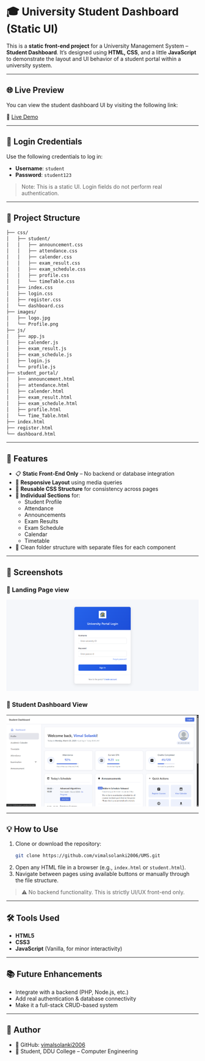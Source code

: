 # 🎓 University Student Dashboard (Static UI)

This is a **static front-end project** for a University Management System – **Student Dashboard**. It’s designed using **HTML, CSS**, and a little **JavaScript** to demonstrate the layout and UI behavior of a student portal within a university system.

---

## 🌐 Live Preview

You can view the student dashboard UI by visiting the following link:

🔗 [Live Demo](https://vimalsolanki2006.github.io/UMS/)  

---

## 🔐 Login Credentials

Use the following credentials to log in:

- **Username**: `student`  
- **Password**: `student123`

> Note: This is a static UI. Login fields do not perform real authentication.

---

## 📁 Project Structure

```
├── css/
│   ├── student/
│   │   ├── announcement.css
│   │   ├── attendance.css
│   │   ├── calender.css
│   │   ├── exam_result.css
│   │   ├── exam_schedule.css
│   │   ├── profile.css
│   │   └── timeTable.css
│   ├── index.css
│   ├── login.css
│   ├── register.css
│   └── dashboard.css
├── images/
│   ├── logo.jpg
│   └── Profile.png
├── js/
│   ├── app.js
│   ├── calender.js
│   ├── exam_result.js
│   ├── exam_schedule.js
│   ├── login.js
│   └── profile.js
├── student_portal/
│   ├── announcement.html
│   ├── attendance.html
│   ├── calender.html
│   ├── exam_result.html
│   ├── exam_schedule.html
│   ├── profile.html
│   └── Time_Table.html
├── index.html
├── register.html
└── dashboard.html
```

---

## 🚀 Features

- 📋 **Static Front-End Only** – No backend or database integration
- 📱 **Responsive Layout** using media queries
- 🔄 **Reusable CSS Structure** for consistency across pages
- 🧾 **Individual Sections** for:
  - Student Profile
  - Attendance
  - Announcements
  - Exam Results
  - Exam Schedule
  - Calendar
  - Timetable
- 📂 Clean folder structure with separate files for each component

---

## 📸 Screenshots

### 🎯 Landing Page view
![Index page](images/index_page.png)

### 🎯 Student Dashboard View

![Student Dashboard](images/Dashboard.png)

---

## 💡 How to Use

1. Clone or download the repository:
   ```bash
   git clone https://github.com/vimalsolanki2006/UMS.git
   ```
2. Open any HTML file in a browser (e.g., `index.html` or `student.html`).
3. Navigate between pages using available buttons or manually through the file structure.

> ⚠️ No backend functionality. This is strictly UI/UX front-end only.

---

## 🛠️ Tools Used

- **HTML5**
- **CSS3**
- **JavaScript** (Vanilla, for minor interactivity)

---

## 📚 Future Enhancements

- Integrate with a backend (PHP, Node.js, etc.)
- Add real authentication & database connectivity
- Make it a full-stack CRUD-based system

---

## 📌 Author

- 🔗 GitHub: [vimalsolanki2006](https://github.com/vimalsolanki2006)
- 🏫 Student, DDU College – Computer Engineering
